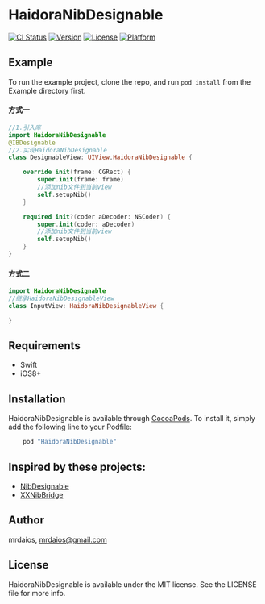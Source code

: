# HaidoraNibDesignable

[![CI Status](http://img.shields.io/travis/mrdaios/HaidoraNibDesignable.svg?style=flat)](https://travis-ci.org/mrdaios/HaidoraNibDesignable)
[![Version](https://img.shields.io/cocoapods/v/HaidoraNibDesignable.svg?style=flat)](http://cocoapods.org/pods/HaidoraNibDesignable)
[![License](https://img.shields.io/cocoapods/l/HaidoraNibDesignable.svg?style=flat)](http://cocoapods.org/pods/HaidoraNibDesignable)
[![Platform](https://img.shields.io/cocoapods/p/HaidoraNibDesignable.svg?style=flat)](http://cocoapods.org/pods/HaidoraNibDesignable)

## Example

To run the example project, clone the repo, and run `pod install` from the Example directory first.

#### 方式一

```swift
//1.引入库
import HaidoraNibDesignable
@IBDesignable
//2.实现HaidoraNibDesignable
class DesignableView: UIView,HaidoraNibDesignable {

    override init(frame: CGRect) {
        super.init(frame: frame)
        //添加nib文件到当前view
        self.setupNib()
    }

    required init?(coder aDecoder: NSCoder) {
        super.init(coder: aDecoder)
        //添加nib文件到当前view
        self.setupNib()
    }
}

```

#### 方式二

```swift
import HaidoraNibDesignable
//继承HaidoraNibDesignableView
class InputView: HaidoraNibDesignableView {

}


```

## Requirements
- Swift
- iOS8+

## Installation

HaidoraNibDesignable is available through [CocoaPods](http://cocoapods.org). To install
it, simply add the following line to your Podfile:

```ruby
    pod "HaidoraNibDesignable"
```

## Inspired by these projects:
* [NibDesignable](https://github.com/mbogh/NibDesignable)
* [XXNibBridge](https://github.com/sunnyxx/XXNibBridge)

## Author

mrdaios, mrdaios@gmail.com

## License

HaidoraNibDesignable is available under the MIT license. See the LICENSE file for more info.